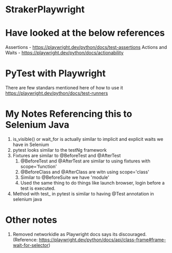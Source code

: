 # StrakerPlaywright


# Have looked at the below references
Assertions - https://playwright.dev/python/docs/test-assertions
Actions and Waits - https://playwright.dev/python/docs/actionability

# PyTest with Playwright
There are few standars mentioned here of how to use it
https://playwright.dev/python/docs/test-runners


# My Notes Referencing this to Selenium Java

1. is_visible() or wait_for is actually similar to implicit and explicit waits we have in Selenium
2. pytest looks similar to the testNg framework
3. Fixtures are similar to @BeforeTest and @AfterTest
    1. @BeforeTest and @AfterTest are similar to using fixtures with scope='function'
    2. @BeforeClass and @AfterClass are witn using scope='class'
    3. Similar to @BeforeSuite we have 'module'
    4. Used the same thing to do things like launch browser, login before a test is executed.
4. Method with test_ in pytest is similar to having @Test annotation in selenium java


# Other notes
1. Removed networkidle as Playwright docs says its discouraged.
    (Reference: https://playwright.dev/python/docs/api/class-frame#frame-wait-for-selector)
